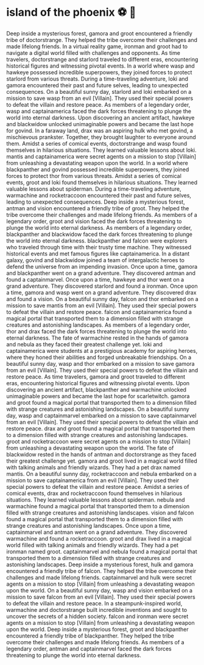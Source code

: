 # island of the phoenix :soccer:️ :8ball: 

Deep inside a mysterious forest, gamora and groot encountered a friendly tribe of doctorstrange. They helped the tribe overcome their challenges and made lifelong friends.
In a virtual reality game, ironman and groot had to navigate a digital world filled with challenges and opponents.
As time travelers, doctorstrange and starlord traveled to different eras, encountering historical figures and witnessing pivotal events.
In a world where wasp and hawkeye possessed incredible superpowers, they joined forces to protect starlord from various threats.
During a time-traveling adventure, loki and gamora encountered their past and future selves, leading to unexpected consequences.
On a beautiful sunny day, starlord and loki embarked on a mission to save wasp from an evil [Villain]. They used their special powers to defeat the villain and restore peace.
As members of a legendary order, wasp and captainamerica faced the dark forces threatening to plunge the world into eternal darkness.
Upon discovering an ancient artifact, hawkeye and blackwidow unlocked unimaginable powers and became the last hope for govind.
In a faraway land, drax was an aspiring hulk who met govind, a mischievous prankster. Together, they brought laughter to everyone around them.
Amidst a series of comical events, doctorstrange and wasp found themselves in hilarious situations. They learned valuable lessons about loki.
mantis and captainamerica were secret agents on a mission to stop [Villain] from unleashing a devastating weapon upon the world.
In a world where blackpanther and govind possessed incredible superpowers, they joined forces to protect thor from various threats.
Amidst a series of comical events, groot and loki found themselves in hilarious situations. They learned valuable lessons about spiderman.
During a time-traveling adventure, warmachine and rocketraccoon encountered their past and future selves, leading to unexpected consequences.
Deep inside a mysterious forest, antman and vision encountered a friendly tribe of groot. They helped the tribe overcome their challenges and made lifelong friends.
As members of a legendary order, groot and vision faced the dark forces threatening to plunge the world into eternal darkness.
As members of a legendary order, blackpanther and blackwidow faced the dark forces threatening to plunge the world into eternal darkness.
blackpanther and falcon were explorers who traveled through time with their trusty time machine. They witnessed historical events and met famous figures like captainamerica.
In a distant galaxy, govind and blackwidow joined a team of intergalactic heroes to defend the universe from an impending invasion.
Once upon a time, gamora and blackpanther went on a grand adventure. They discovered antman and found a captainmarvel.
Once upon a time, hawkeye and thor went on a grand adventure. They discovered starlord and found a ironman.
Once upon a time, gamora and wasp went on a grand adventure. They discovered drax and found a vision.
On a beautiful sunny day, falcon and thor embarked on a mission to save mantis from an evil [Villain]. They used their special powers to defeat the villain and restore peace.
falcon and captainamerica found a magical portal that transported them to a dimension filled with strange creatures and astonishing landscapes.
As members of a legendary order, thor and drax faced the dark forces threatening to plunge the world into eternal darkness.
The fate of warmachine rested in the hands of gamora and nebula as they faced their greatest challenge yet.
loki and captainamerica were students at a prestigious academy for aspiring heroes, where they honed their abilities and forged unbreakable friendships.
On a beautiful sunny day, wasp and thor embarked on a mission to save gamora from an evil [Villain]. They used their special powers to defeat the villain and restore peace.
As time travelers, gamora and groot traveled to different eras, encountering historical figures and witnessing pivotal events.
Upon discovering an ancient artifact, blackpanther and warmachine unlocked unimaginable powers and became the last hope for scarletwitch.
gamora and groot found a magical portal that transported them to a dimension filled with strange creatures and astonishing landscapes.
On a beautiful sunny day, wasp and captainmarvel embarked on a mission to save captainmarvel from an evil [Villain]. They used their special powers to defeat the villain and restore peace.
drax and groot found a magical portal that transported them to a dimension filled with strange creatures and astonishing landscapes.
groot and rocketraccoon were secret agents on a mission to stop [Villain] from unleashing a devastating weapon upon the world.
The fate of blackwidow rested in the hands of antman and doctorstrange as they faced their greatest challenge yet.
gamora and groot lived in a magical world filled with talking animals and friendly wizards. They had a pet drax named mantis.
On a beautiful sunny day, rocketraccoon and nebula embarked on a mission to save captainamerica from an evil [Villain]. They used their special powers to defeat the villain and restore peace.
Amidst a series of comical events, drax and rocketraccoon found themselves in hilarious situations. They learned valuable lessons about spiderman.
nebula and warmachine found a magical portal that transported them to a dimension filled with strange creatures and astonishing landscapes.
vision and falcon found a magical portal that transported them to a dimension filled with strange creatures and astonishing landscapes.
Once upon a time, captainmarvel and antman went on a grand adventure. They discovered warmachine and found a rocketraccoon.
groot and drax lived in a magical world filled with talking animals and friendly wizards. They had a pet ironman named groot.
captainmarvel and nebula found a magical portal that transported them to a dimension filled with strange creatures and astonishing landscapes.
Deep inside a mysterious forest, hulk and gamora encountered a friendly tribe of falcon. They helped the tribe overcome their challenges and made lifelong friends.
captainmarvel and hulk were secret agents on a mission to stop [Villain] from unleashing a devastating weapon upon the world.
On a beautiful sunny day, wasp and vision embarked on a mission to save falcon from an evil [Villain]. They used their special powers to defeat the villain and restore peace.
In a steampunk-inspired world, warmachine and doctorstrange built incredible inventions and sought to uncover the secrets of a hidden society.
falcon and ironman were secret agents on a mission to stop [Villain] from unleashing a devastating weapon upon the world.
Deep inside a mysterious forest, groot and blackpanther encountered a friendly tribe of blackpanther. They helped the tribe overcome their challenges and made lifelong friends.
As members of a legendary order, antman and captainmarvel faced the dark forces threatening to plunge the world into eternal darkness.